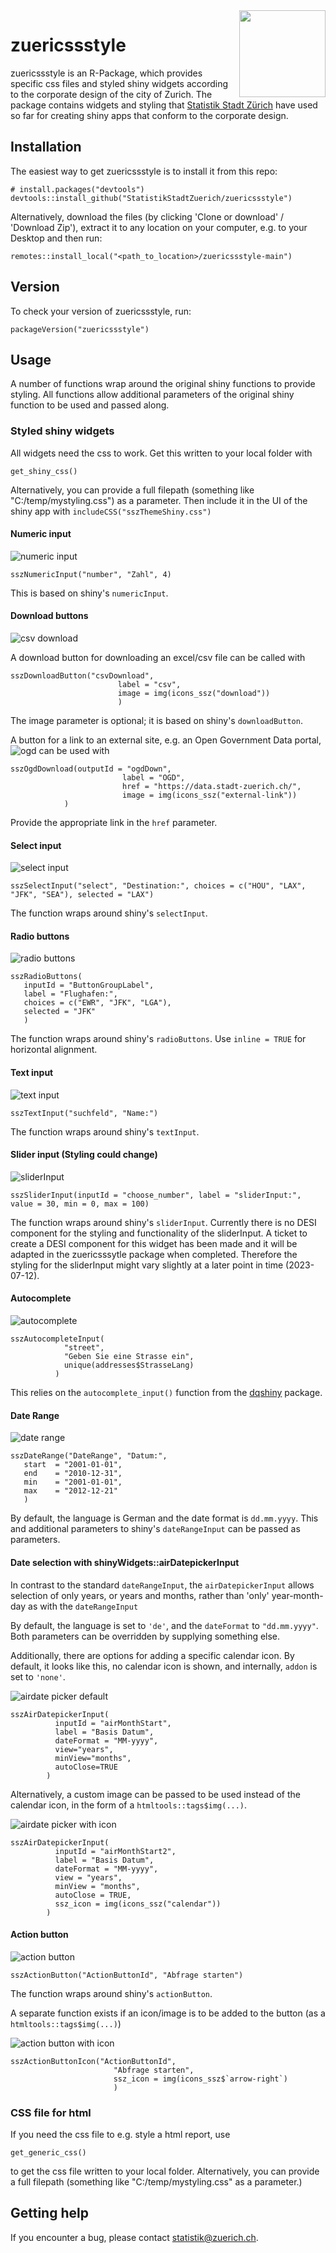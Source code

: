 <img src='man/pictures/Hexagon_zuericssstyle.png' align="right" height="138.5" />

# zuericssstyle
zuericssstyle is an R-Package, which provides specific css files and styled shiny widgets according to the corporate design of the city of Zurich. The package contains widgets and styling that [Statistik Stadt Zürich](https://www.stadt-zuerich.ch/prd/de/index/statistik.html) have used so far for creating shiny apps that conform to the corporate design.

## Installation
The easiest way to get zuericssstyle is to install it from this repo:

```{r, eval = FALSE}
# install.packages("devtools")
devtools::install_github("StatistikStadtZuerich/zuericssstyle")
```

Alternatively, download the files (by clicking 'Clone or download' / 'Download Zip'), extract it to any location on your computer, e.g. to your Desktop and then run:

```{r, eval = FALSE}
remotes::install_local("<path_to_location>/zuericssstyle-main")
```

## Version
To check your version of zuericssstyle, run:

```{r, eval = FALSE}
packageVersion("zuericssstyle")
```

## Usage

A number of functions wrap around the original shiny functions to provide styling. All functions allow additional parameters of the original shiny function to be used and passed along.

### Styled shiny widgets

All widgets need the css to work. Get this written to your local folder with

```{r, eval = FALSE}
get_shiny_css()
```
Alternatively, you can provide a full filepath (something like "C:/temp/mystyling.css") as a parameter.
Then include it in the UI of the shiny app with `includeCSS("sszThemeShiny.css")`

#### Numeric input
![numeric input](man/pictures/numericInput.png)
```{r, eval = FALSE}
sszNumericInput("number", "Zahl", 4)
```
This is based on shiny's `numericInput`.

#### Download buttons

![csv download](man/pictures/csv.png)

A download button for downloading an excel/csv file can be called with 
```{r, eval = FALSE}
sszDownloadButton("csvDownload",
                        label = "csv",
                        image = img(icons_ssz("download"))
                        )
```
The image parameter is optional; it is based on shiny's `downloadButton`.

A button for a link to an external site, e.g. an Open Government Data portal, 
![ogd](man/pictures/ogd.png)
can be used with 
```{r, eval = FALSE}
sszOgdDownload(outputId = "ogdDown",
                         label = "OGD",
                         href = "https://data.stadt-zuerich.ch/",
                         image = img(icons_ssz("external-link"))
            )
```
Provide the appropriate link in the `href` parameter.

#### Select input

![select input](man/pictures/selectInput.png)

```{r, eval = FALSE}
sszSelectInput("select", "Destination:", choices = c("HOU", "LAX", "JFK", "SEA"), selected = "LAX")
```
The function wraps around shiny's `selectInput`.

#### Radio buttons

![radio buttons](man/pictures/radioButtons.png)

```{r, eval = FALSE}
sszRadioButtons(
   inputId = "ButtonGroupLabel",
   label = "Flughafen:",
   choices = c("EWR", "JFK", "LGA"),
   selected = "JFK"
   )
```
The function wraps around shiny's `radioButtons`. Use `inline = TRUE` for horizontal alignment.

#### Text input

![text input](man/pictures/textInput.png)

```{r, eval = FALSE}
sszTextInput("suchfeld", "Name:")
```
The function wraps around shiny's `textInput`.

#### Slider input (Styling could change)

![sliderInput](man/pictures/sliderInput.png)

```{r, eval = FALSE}
sszSliderInput(inputId = "choose_number", label = "sliderInput:", value = 30, min = 0, max = 100)
```
The function wraps around shiny's `sliderInput`. Currently there is no DESI component for the styling and functionality of the sliderInput. A ticket to create a DESI component for this widget has been made and it will be adapted in the zuericsssytle package when completed. Therefore the styling for the sliderInput might vary slightly at a later point in time (2023-07-12).

#### Autocomplete

![autocomplete](man/pictures/autocomplete.png)

```{r, eval = FALSE}
sszAutocompleteInput(
            "street",
            "Geben Sie eine Strasse ein",
            unique(addresses$StrasseLang)
          )
``` 
This relies on the `autocomplete_input()` function from the [dqshiny](https://github.com/daqana/dqshiny) package.

#### Date Range

![date range](man/pictures/dateRange.png)

```{r, eval = FALSE}
sszDateRange("DateRange", "Datum:",
   start  = "2001-01-01",
   end    = "2010-12-31",
   min    = "2001-01-01",
   max    = "2012-12-21"
   )
``` 
By default, the language is German and the date format is `dd.mm.yyyy`. This and additional parameters to shiny's `dateRangeInput`  can be passed as parameters. 

#### Date selection with shinyWidgets::airDatepickerInput

In contrast to the standard `dateRangeInput`, the `airDatepickerInput` allows selection of only years, or years and months, rather than 'only' year-month-day as with the `dateRangeInput`

By default, the language is set to `'de'`, and the `dateFormat` to `"dd.mm.yyyy"`. Both parameters can be overridden by supplying something else.

Additionally, there are options for adding a specific calendar icon. By default, it looks like this, no calendar icon is shown, and internally, `addon` is set to `'none'`.

![airdate picker default](man/pictures/airdatepicker_default.png)

```{r, eval = FALSE}
sszAirDatepickerInput(
          inputId = "airMonthStart",
          label = "Basis Datum",
          dateFormat = "MM-yyyy",
          view="years",
          minView="months",
          autoClose=TRUE
        )
``` 


Alternatively, a custom image can be passed to be used instead of the calendar icon, in the form of a `htmltools::tags$img(...)`.


![airdate picker with icon](man/pictures/airdatepicker_icon.png)

```{r, eval = FALSE}
sszAirDatepickerInput(
          inputId = "airMonthStart2",
          label = "Basis Datum",
          dateFormat = "MM-yyyy",
          view = "years",
          minView = "months",
          autoClose = TRUE,
          ssz_icon = img(icons_ssz("calendar"))
        )
```

#### Action button

![action button](man/pictures/actionbutton.png)

```{r, eval = FALSE}
sszActionButton("ActionButtonId", "Abfrage starten")
```
The function wraps around shiny's `actionButton`.

A separate function exists if an icon/image is to be added to the button (as a `htmltools::tags$img(...)`)

![action button with icon](man/pictures/actionbutton_icon.png)

```{r, eval = FALSE}
sszActionButtonIcon("ActionButtonId",
                       "Abfrage starten",
                       ssz_icon = img(icons_ssz$`arrow-right`)
                       )
```

### CSS file for html
If you need the css file to e.g. style a html report, use 

```{r, eval = FALSE}
get_generic_css()
```

to get the css file written to your local folder. Alternatively, you can provide a full filepath (something like "C:/temp/mystyling.css" as a parameter.)

## Getting help

If you encounter a bug, please contact statistik@zuerich.ch.
